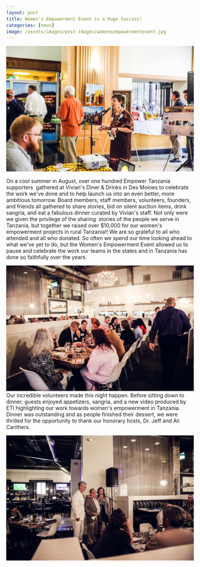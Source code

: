 ```yaml
---
layout: post
title: Women's Empowerment Event is a Huge Success!
categories: [news]
image: /assets/images/post-images/womensempowermentevent.jpg
---
```


![](/uploads/2017/08/16/womens-empowerment-event-is-a-huge-success/dsmwater17-15.jpg)

On a cool summer in August, over one hundred Empower Tanzania supporters &nbsp;gathered at Vivian's Diner & Drinks in Des Moines to celebrate the work we've done and to help launch us into an even better, more ambitious tomorrow. Board members, staff members, volunteers, founders, and friends all gathered to share stories, bid on silent auction items, drink sangria, and eat a fabulous dinner curated by Vivian's staff. Not only were we given the privilege of the sharing &nbsp;stories of the people we serve in Tanzania, but together we raised over $10,000 for our women's empowerment projects in rural Tanzania!! We are so grateful to all who attended and all who donated. So often we spend our time looking ahead to what we've yet to do, but the Women's Empowerment Event allowed us to pause and celebrate the work our teams in the states and in Tanzania has done so faithfully over the years.

![](/uploads/2017/08/16/womens-empowerment-event-is-a-huge-success/dsmwater17-7.jpg)Our incredible volunteers made this night happen. Before sitting down to dinner, guests enjoyed appetizers, sangria, and a new video produced by ETI highlighting our work towards women's empowerment in Tanzania. Dinner was outstanding and as people finished their dessert, we were thrilled for the opportunity to thank our honorary hosts, Dr. Jeff and Ali Carithers.

![](/uploads/2017/08/16/womens-empowerment-event-is-a-huge-success/dsmwater17-10.jpg)